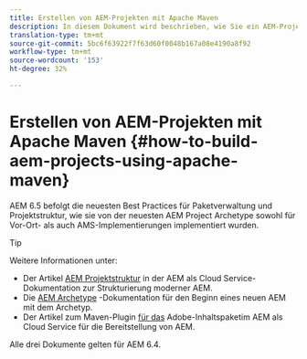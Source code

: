 ```yaml
---
title: Erstellen von AEM-Projekten mit Apache Maven
description: In diesem Dokument wird beschrieben, wie Sie ein AEM-Projekt einrichten, das auf Apache Maven basiert
translation-type: tm+mt
source-git-commit: 5bc6f63922f7f63d60f0048b167a08e4190a8f92
workflow-type: tm+mt
source-wordcount: '153'
ht-degree: 32%

---
```



# Erstellen von AEM-Projekten mit Apache Maven {#how-to-build-aem-projects-using-apache-maven}

AEM 6.5 befolgt die neuesten Best Practices für Paketverwaltung und Projektstruktur, wie sie von der neuesten AEM Project Archetype sowohl für Vor-Ort- als auch AMS-Implementierungen implementiert wurden.

>[!TIP]
>
>Weitere Informationen unter:
>
>* Der Artikel [AEM Projektstruktur](https://docs.adobe.com/content/help/de-DE/experience-manager-cloud-service/implementing/developing/aem-project-content-package-structure.html) in der AEM als Cloud Service-Dokumentation zur Strukturierung moderner AEM.
>* Die [AEM Archetype](https://docs.adobe.com/content/help/en/experience-manager-core-components/using/developing/archetype/overview.html) -Dokumentation für den Beginn eines neuen AEM mit dem Archetyp.
>* Der Artikel zum Maven-Plugin [für das](https://experienceleague.adobe.com/docs/experience-manager-cloud-service/implementing/developer-tools/maven-plugin.html?lang=en#developer-tools) Adobe-Inhaltspaketim AEM als Cloud Service für die Bereitstellung von AEM.

>
>
Alle drei Dokumente gelten für AEM 6.4.

